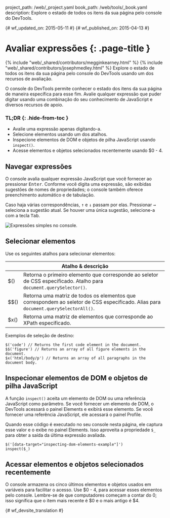 project_path: /web/_project.yaml
book_path: /web/tools/_book.yaml
description: Explore o estado de todos os itens da sua página pelo console do DevTools.

{# wf_updated_on: 2015-05-11 #}
{# wf_published_on: 2015-04-13 #}

# Avaliar expressões {: .page-title }

{% include "web/_shared/contributors/megginkearney.html" %}
{% include "web/_shared/contributors/josephmedley.html" %}
Explore o estado de todos os itens da sua página pelo console do DevTools usando um dos recursos de avaliação.

O console do DevTools permite conhecer o estado dos itens
da sua página de maneira específica para esse fim.
Avalie qualquer expressão que puder digitar usando uma combinação
do seu conhecimento de JavaScript e diversos recursos de apoio.


### TL;DR {: .hide-from-toc }
- Avalie uma expressão apenas digitando-a.
- Selecione elementos usando um dos atalhos.
- Inspecione elementos de DOM e objetos de pilha JavaScript usando  <code>inspect()</code>.
- Acesse elementos e objetos selecionados recentemente usando $0 - 4.


## Navegar expressões

O console avalia qualquer expressão JavaScript que você fornecer
ao pressionar <kbd class="kbd">Enter</kbd>.
Conforme você digita uma expressão,
são exibidas sugestões de nomes de propriedades;
o console também oferece preenchimento automático e de tabulação.

Caso haja várias correspondências,
<kbd class="kbd">↑</kbd> e <kbd class="kbd">↓</kbd> passam por elas. Pressionar <kbd class="kbd">→</kbd> seleciona a sugestão atual.
Se houver uma única sugestão, selecione-a com a tecla
<kbd class="kbd">Tab</kbd>.

![Expressões simples no console.](images/evaluate-expressions.png)

## Selecionar elementos

Use os seguintes atalhos para selecionar elementos:

<table class="responsive">
  <thead>
    <tr>
      <th colspan="2">Atalho &amp; descrição</th>
    </tr>
  </thead>
  <tbody>
    <tr>
      <td data-th="Shortcut">$()</td>
      <td data-th="Description">Retorna o primeiro elemento que corresponde ao seletor de CSS especificado. Atalho para  <code>document.querySelector()</code>.</td>
    </tr>
    <tr>
      <td data-th="Shortcut">$$()</td>
      <td data-th="Description">Retorna uma matriz de todos os elementos que correspondem ao seletor de CSS especificado. Alias para  <code>document.querySelectorAll()</code>.</td>
    </tr>
    <tr>
      <td data-th="Shortcut">$x()</td>
      <td data-th="Description">Retorna uma matriz de elementos que corresponde ao XPath especificado.</td>
    </tr>
  </tbody>
</table>

Exemplos de seleção de destino:

    $('code') // Returns the first code element in the document.
    $$('figure') // Returns an array of all figure elements in the document.
    $x('html/body/p') // Returns an array of all paragraphs in the document body.

## Inspecionar elementos de DOM e objetos de pilha JavaScript

A função `inspect()` aceita um elemento de DOM ou uma referência JavaScript
como parâmetro.
Se você fornecer um elemento de DOM,
o DevTools acessará o painel Elements e exibirá esse elemento.
Se você fornecer uma referência JavaScript,
ele acessará o painel Profile.

Quando esse código é executado no seu console nesta página,
ele captura esse valor e o exibe no painel Elements.
Isso aproveita a propriedade `$_`
para obter a saída da última expressão avaliada.

    $('[data-target="inspecting-dom-elements-example"]')
    inspect($_)

## Acessar elementos e objetos selecionados recentemente

O console armazena os cinco últimos elementos e objetos usados
em variáveis para facilitar o acesso.
Use $0 - 4,
para acessar esses elementos pelo console.
Lembre-se de que computadores começam a contar do 0;
isso significa que o item mais recente é $0 e o mais antigo é $4.


{# wf_devsite_translation #}
